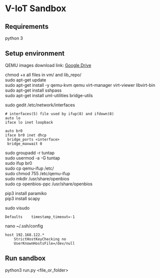 # V-IoT Sandbox
## Requirements
python 3
## Setup environment
QEMU images download link: 
[Google Drive](https://drive.google.com/open?id=1pog7OGsiYfWaJ5QyOouxx9CAHpUnQwU5)

chmod +x all files in vm/ and lib_repo/ \
sudo apt-get update\
sudo apt-get install -y qemu-kvm qemu virt-manager virt-viewer libvirt-bin\
sudo apt-get install sshpass\
sudo apt-get install uml-utilities bridge-utils

sudo gedit /etc/network/interfaces
```
# interfaces(5) file used by ifup(8) and ifdown(8)
auto lo
iface lo inet loopback

auto br0
iface br0 inet dhcp
 bridge_ports <interface>
 bridge_maxwait 0
```

sudo groupadd -r tuntap\
sudo usermod -a -G tuntap <hostname>\
sudo ifup br0\
sudo cp qemu-ifup /etc/\
sudo chmod 755 /etc/qemu-ifup\
sudo mkdir /usr/share/openbios\
sudo cp openbios-ppc /usr/share/openbios

pip3 install paramiko\
pip3 install scapy

sudo visudo
```
Defaults    timestamp_timeout=-1
```
nano ~/.ssh/config
```
host 192.168.122.*
    StrictHostKeyChecking no
    UserKnownHostsFile=/dev/null
```
## Run sandbox
python3 run.py <file_or_folder>